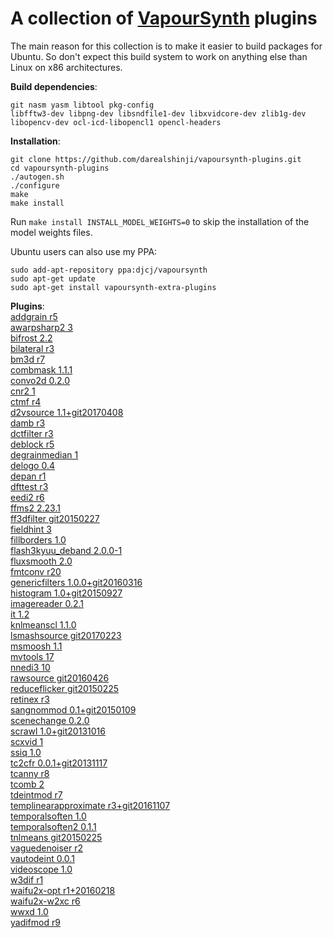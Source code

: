 A collection of [VapourSynth](https://github.com/vapoursynth/vapoursynth) plugins
===================================

The main reason for this collection is to make it easier to build packages for Ubuntu.
So don't expect this build system to work on anything else than Linux on x86 architectures.

**Build dependencies**:<br>
```
git nasm yasm libtool pkg-config
libfftw3-dev libpng-dev libsndfile1-dev libxvidcore-dev zlib1g-dev
libopencv-dev ocl-icd-libopencl1 opencl-headers
```


**Installation**:
```
git clone https://github.com/darealshinji/vapoursynth-plugins.git
cd vapoursynth-plugins
./autogen.sh
./configure
make
make install
```

Run `make install INSTALL_MODEL_WEIGHTS=0` to skip the installation of the model weights files.

Ubuntu users can also use my PPA:
```
sudo add-apt-repository ppa:djcj/vapoursynth
sudo apt-get update
sudo apt-get install vapoursynth-extra-plugins
```


**Plugins**:<br>
[addgrain r5](https://github.com/HomeOfVapourSynthEvolution/VapourSynth-AddGrain)<br>
[awarpsharp2 3](https://github.com/dubhater/vapoursynth-awarpsharp2)<br>
[bifrost 2.2](https://github.com/dubhater/vapoursynth-bifrost)<br>
[bilateral r3](https://github.com/HomeOfVapourSynthEvolution/VapourSynth-Bilateral)<br>
[bm3d r7](https://github.com/HomeOfVapourSynthEvolution/VapourSynth-BM3D)<br>
[combmask 1.1.1](https://github.com/chikuzen/CombMask)<br>
[convo2d 0.2.0](https://github.com/chikuzen/convo2d)<br>
[cnr2 1](https://github.com/dubhater/vapoursynth-cnr2)<br>
[ctmf r4](https://github.com/HomeOfVapourSynthEvolution/VapourSynth-CTMF)<br>
[d2vsource 1.1+git20170408](https://github.com/dwbuiten/d2vsource)<br>
[damb r3](https://github.com/dubhater/vapoursynth-damb)<br>
[dctfilter r3](https://bitbucket.org/mystery_keeper/vapoursynth-dctfilter)<br>
[deblock r5](https://github.com/HomeOfVapourSynthEvolution/VapourSynth-Deblock)<br>
[degrainmedian 1](https://github.com/dubhater/vapoursynth-degrainmedian)<br>
[delogo 0.4](https://github.com/HomeOfVapourSynthEvolution/VapourSynth-DeLogo)<br>
[depan r1](https://github.com/HomeOfVapourSynthEvolution/VapourSynth-DePan)<br>
[dfttest r3](https://github.com/HomeOfVapourSynthEvolution/VapourSynth-DFTTest)<br>
[eedi2 r6](https://github.com/HomeOfVapourSynthEvolution/VapourSynth-EEDI2)<br>
[ffms2 2.23.1](https://github.com/FFMS/ffms2)<br>
[ff3dfilter git20150227](https://github.com/VFR-maniac/VapourSynth-FFT3DFilter)<br>
[fieldhint 3](https://github.com/dubhater/vapoursynth-fieldhint)<br>
[fillborders 1.0](https://github.com/dubhater/vapoursynth-fillborders)<br>
[flash3kyuu_deband 2.0.0-1](https://github.com/SAPikachu/flash3kyuu_deband)<br>
[fluxsmooth 2.0](https://github.com/dubhater/vapoursynth-fluxsmooth)<br>
[fmtconv r20](https://github.com/EleonoreMizo/fmtconv)<br>
[genericfilters 1.0.0+git20160316](https://github.com/myrsloik/GenericFilters)<br>
[histogram 1.0+git20150927](https://github.com/dubhater/vapoursynth-histogram)<br>
[imagereader 0.2.1](https://github.com/chikuzen/vsimagereader)<br>
[it 1.2](https://github.com/HomeOfVapourSynthEvolution/VapourSynth-IT)<br>
[knlmeanscl 1.1.0](https://github.com/Khanattila/KNLMeansCL)<br>
[lsmashsource git20170223](https://github.com/VFR-maniac/L-SMASH-Works)<br>
[msmoosh 1.1](https://github.com/dubhater/vapoursynth-msmoosh)<br>
[mvtools 17](https://github.com/dubhater/vapoursynth-mvtools)<br>
[nnedi3 10](https://github.com/dubhater/vapoursynth-nnedi3)<br>
[rawsource git20160426](https://github.com/chikuzen/vsrawsource)<br>
[reduceflicker git20150225](https://github.com/VFR-maniac/VapourSynth-ReduceFlicker)<br>
[retinex r3](https://github.com/HomeOfVapourSynthEvolution/VapourSynth-Retinex)<br>
[sangnommod 0.1+git20150109](https://github.com/HomeOfVapourSynthEvolution/VapourSynth-SangNomMod)<br>
[scenechange 0.2.0](http://forum.doom9.org/showthread.php?t=166769)<br>
[scrawl 1.0+git20131016](https://github.com/dubhater/vapoursynth-scrawl)<br>
[scxvid 1](https://github.com/dubhater/vapoursynth-scxvid)<br>
[ssiq 1.0](https://github.com/dubhater/vapoursynth-ssiq)<br>
[tc2cfr 0.0.1+git20131117](https://github.com/gnaggnoyil/tc2cfr)<br>
[tcanny r8](https://github.com/HomeOfVapourSynthEvolution/VapourSynth-TCanny)<br>
[tcomb 2](https://github.com/dubhater/vapoursynth-tcomb)<br>
[tdeintmod r7](https://github.com/HomeOfVapourSynthEvolution/VapourSynth-TDeintMod)<br>
[templinearapproximate r3+git20161107](https://bitbucket.org/mystery_keeper/templinearapproximate-vapoursynth)<br>
[temporalsoften 1.0](https://github.com/dubhater/vapoursynth-temporalsoften)<br>
[temporalsoften2 0.1.1](http://forum.doom9.org/showthread.php?t=166769)<br>
[tnlmeans git20150225](https://github.com/VFR-maniac/VapourSynth-TNLMeans)<br>
[vaguedenoiser r2](https://github.com/HomeOfVapourSynthEvolution/VapourSynth-VagueDenoiser)<br>
[vautodeint 0.0.1](https://github.com/gnaggnoyil/VAutoDeint)<br>
[videoscope 1.0](https://github.com/dubhater/vapoursynth-videoscope)<br>
[w3dif r1](https://github.com/HomeOfVapourSynthEvolution/VapourSynth-W3FDIF)<br>
[waifu2x-opt r1+20160218](https://github.com/HomeOfVapourSynthEvolution/VapourSynth-waifu2x-opt)<br>
[waifu2x-w2xc r6](https://github.com/HomeOfVapourSynthEvolution/VapourSynth-Waifu2x-w2xc)<br>
[wwxd 1.0](https://github.com/dubhater/vapoursynth-wwxd)<br>
[yadifmod r9](https://github.com/HomeOfVapourSynthEvolution/VapourSynth-Yadifmod)<br>

